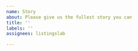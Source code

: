```yaml
---
name: Story
about: Please give us the fullest story you can
title: ''
labels: ''
assignees: listingslab

---
```



